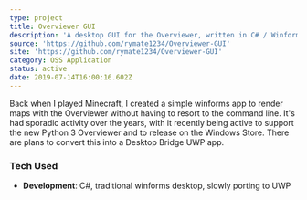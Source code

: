 ```yaml
---
type: project
title: Overviewer GUI
description: 'A desktop GUI for the Overviewer, written in C# / Winforms.'
source: 'https://github.com/rymate1234/Overviewer-GUI'
site: 'https://github.com/rymate1234/Overviewer-GUI'
category: OSS Application
status: active
date: 2019-07-14T16:00:16.602Z
---
```

Back when I played Minecraft, I created a simple winforms app to render maps with the Overviewer without having to resort to the command line. It's had sporadic activity over the years, with it recently being active to support the new Python 3 Overviewer and to release on the Windows Store. There are plans to convert this into a Desktop Bridge UWP app.

### Tech Used

 - **Development**: C#, traditional winforms desktop, slowly porting to UWP
